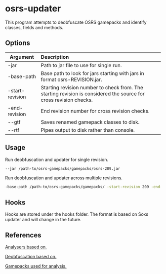 # osrs-updater
This program attempts to deobfuscate OSRS gamepacks and identify classes, fields and methods.

## Options

| Argument        | Description                                                                                                       |
|-----------------|:------------------------------------------------------------------------------------------------------------------|
| -jar            | Path to jar file to use for single run.                                                                           |
| -base-path      | Base path to look for jars starting with jars in format osrs-REVISION.jar.                                        |
| -start-revision | Starting revision number to check from. The starting revision is considered the source for cross revision checks. |
| -end-revision   | End revision number for cross revision checks.                                                                    |
| --gtf           | Saves renamed gamepack classes to disk.                                                                           |
| --rtf           | Pipes output to disk rather than console.                                                                         |

## Usage

Run deobfuscation and updater for single revision.

```bash
--jar /path-to/osrs-gamepacks/gamepacks/osrs-209.jar
```

Run deobfuscation and updater across multiple revisions.

```bash
-base-path /path-to/osrs-gamepacks/gamepacks/ -start-revision 209 -end-revision 221
```

## Hooks

Hooks are stored under the hooks folder. The format is based on Soxs updater and will change in the future.

## References

[Analysers based on.](https://github.com/Soxs/OSRSUpdater)

[Deobfuscation based on.](https://github.com/archive-runebox/revtools)

[Gamepacks used for analysis.](https://github.com/runetech/osrs-gamepacks)
